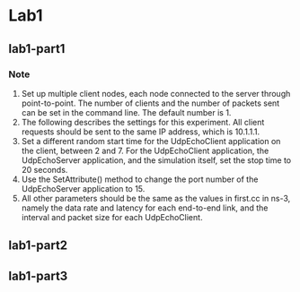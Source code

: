 # Lab1
## lab1-part1
### Note
1. Set up multiple client nodes, each node connected to the server through point-to-point. The number of clients and the number of packets sent can be set in the command line. The default number is 1.
2. The following describes the settings for this experiment. All client requests should be sent to the same IP address, which is 10.1.1.1.
3. Set a different random start time for the UdpEchoClient application on the client, between 2 and 7. For the UdpEchoClient application, the UdpEchoServer application, and the simulation itself, set the stop time to 20 seconds.
4. Use the SetAttribute() method to change the port number of the UdpEchoServer application to 15.
5. All other parameters should be the same as the values ​​in first.cc in ns-3, namely the data rate and latency for each end-to-end link, and the interval and packet size for each UdpEchoClient.

## lab1-part2

## lab1-part3
